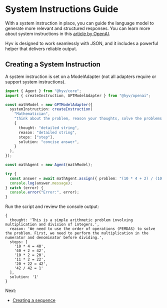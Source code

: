 # System Instructions Guide

With a system instruction in place, you can guide the language model to generate more relevant and
structured responses. You can learn more about system instructions in this
[article by OpenAI](https://platform.openai.com/docs/guides/chat/instructing-chat-models).

Hyv is designed to work seamlessly with JSON, and it includes a powerful helper that delivers
reliable output.

## Creating a System Instruction

A system instruction is set on a ModelAdapter (not all adapters require or support system
instructions).

```typescript
import { Agent } from "@hyv/core";
import { createInstruction, GPTModelAdapter } from "@hyv/openai";

const mathModel = new GPTModelAdapter({
  systemInstruction: createInstruction(
    "Mathematician",
    "think about the problem, reason your thoughts, solve the problems step by step",
    {
      thought: "detailed string",
      reason: "detailed string",
      steps: ["step"],
      solution: "concise answer",
    }
  ),
});

const mathAgent = new Agent(mathModel);

try {
  const answer = await mathAgent.assign({ problem: "(10 * 4 + 2) / (10 * 2 + 11 * 2) = ?" });
  console.log(answer.message);
} catch (error) {
  console.error("Error:", error);
}
```

Run the script and review the console output:

```shell
{
  thought: 'This is a simple arithmetic problem involving multiplication and division of integers.',
  reason: 'We need to use the order of operations (PEMDAS) to solve the problem. First, we need to perform the multiplication in the numerator and denominator before dividing.',
  steps: [
    '10 * 4 = 40',
    '40 + 2 = 42',
    '10 * 2 = 20',
    '11 * 2 = 22',
    '20 + 22 = 42',
    '42 / 42 = 1'
  ],
  solution: '1'
}

```

Next:

- [Creating a sequence](03_CREATING_A_SEQUENCE.md)
